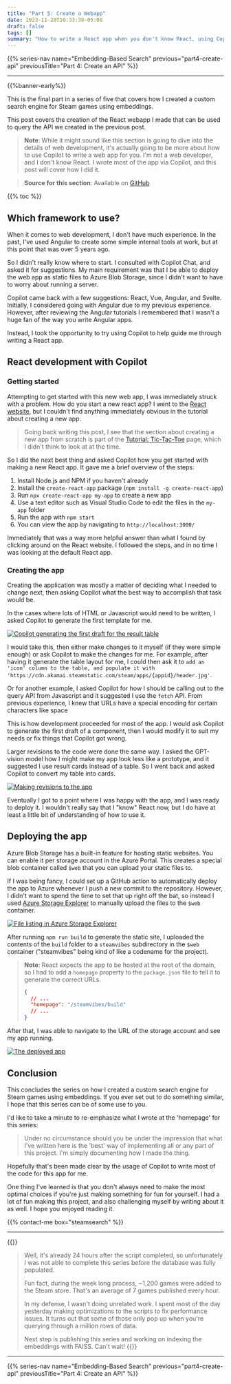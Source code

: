 ```yaml
---
title: "Part 5: Create a Webapp"
date: 2023-11-20T10:33:39-05:00
draft: false
tags: []
summary: "How to write a React app when you don't know React, using Copilot to write most of the code for you."
---
```


{{% series-nav name="Embedding-Based Search" previous="part4-create-api" previousTitle="Part 4: Create an API" %}}

---

{{%banner-early%}}

This is the final part in a series of five that covers how I created a custom search engine for Steam games using embeddings.

This post covers the creation of the React webapp I made that can be used to query the API we created in the previous post.

> **Note**: While it might sound like this section is going to dive into the details of web development, it's actually going to be more about how to use Copilot to write a web app for you. I'm not a web developer, and I don't know React. I wrote most of the app via Copilot, and this post will cover how I did it.

> **Source for this section**: Available on [GitHub](https://github.com/Netruk44/steam-embedding-search/tree/main/11_react-interface)

{{% toc %}}

## Which framework to use?

When it comes to web development, I don't have much experience. In the past, I've used Angular to create some simple internal tools at work, but at this point that was over 5 years ago.

So I didn't really know where to start. I consulted with Copilot Chat, and asked it for suggestions. My main requirement was that I be able to deploy the web app as static files to Azure Blob Storage, since I didn't want to have to worry about running a server.

Copilot came back with a few suggestions: React, Vue, Angular, and Svelte. Initially, I considered going with Angular due to my previous experience. However, after reviewing the Angular tutorials I remembered that I wasn't a huge fan of the way you write Angular apps.

Instead, I took the opportunity to try using Copilot to help guide me through writing a React app.

## React development with Copilot

### Getting started

Attempting to get started with this new web app, I was immediately struck with a problem. How do you start a new react app? I went to the [React website](https://react.dev/), but I couldn't find anything immediately obvious in the tutorial about creating a new app.

> Going back writing this post, I see that the section about creating a new app from scratch is part of the [Tutorial: Tic-Tac-Toe](https://react.dev/learn/tutorial-tic-tac-toe#setup-for-the-tutorial) page, which I didn't think to look at at the time.

So I did the next best thing and asked Copilot how you get started with making a new React app. It gave me a brief overview of the steps:

1. Install Node.js and NPM if you haven't already
2. Install the `create-react-app` package (`npm install -g create-react-app`)
3. Run `npx create-react-app my-app` to create a new app
4. Use a text editor such as Visual Studio Code to edit the files in the `my-app` folder
5. Run the app with `npm start`
6. You can view the app by navigating to `http://localhost:3000/`

Immediately that was a way more helpful answer than what I found by clicking around on the React website. I followed the steps, and in no time I was looking at the default React app.

### Creating the app

Creating the application was mostly a matter of deciding what I needed to change next, then asking Copilot what the best way to accomplish that task would be.

In the cases where lots of HTML or Javascript would need to be written, I asked Copilot to generate the first template for me.

[![Copilot generating the first draft for the result table](../react-dev2.png)](../react-dev2.png)

I would take this, then either make changes to it myself (if they were simple enough) or ask Copilot to make the changes for me. For example, after having it generate the table layout for me, I could then ask it to `add an 'icon' column to the table, and populate it with 'https://cdn.akamai.steamstatic.com/steam/apps/{appid}/header.jpg'`.

Or for another example, I asked Copilot for how I should be calling out to the query API from Javascript and it suggested I use the `fetch` API. From previous experience, I knew that URLs have a special encoding for certain characters like space

This is how development proceeded for most of the app. I would ask Copilot to generate the first draft of a component, then I would modify it to suit my needs or fix things that Copilot got wrong.

Larger revisions to the code were done the same way. I asked the GPT-vision model how I might make my app look less like a prototype, and it suggested I use result cards instead of a table. So I went back and asked Copilot to convert my table into cards.

[![Making revisions to the app](../react-dev1.png)](../react-dev1.png)

Eventually I got to a point where I was happy with the app, and I was ready to deploy it. I wouldn't really say that I "know" React now, but I do have at least a little bit of understanding of how to use it.

## Deploying the app

Azure Blob Storage has a built-in feature for hosting static websites. You can enable it per storage account in the Azure Portal. This creates a special blob container called `$web` that you can upload your static files to.

If I was being fancy, I could set up a GitHub action to automatically deploy the app to Azure whenever I push a new commit to the repository. However, I didn't want to spend the time to set that up right off the bat, so instead I used [Azure Storage Explorer](https://github.com/microsoft/AzureStorageExplorer/releases) to manually upload the files to the `$web` container.

[![File listing in Azure Storage Explorer](../storage_explorer.png)](../storage_explorer.png)

After running `npm run build` to generate the static site, I uploaded the contents of the `build` folder to a `steamvibes` subdirectory in the `$web` container ("steamvibes" being kind of like a codename for the project).

> **Note**: React expects the app to be hosted at the root of the domain, so I had to add a `homepage` property to the `package.json` file to tell it to generate the correct URLs.
>
> ```json
> {
>   // ...
>   "homepage": "/steamvibes/build"
>   // ...
> }
> ```

After that, I was able to navigate to the URL of the storage account and see my app running.

[![The deployed app](../project_preview.png)](../project_preview.png)

## Conclusion

This concludes the series on how I created a custom search engine for Steam games using embeddings. If you ever set out to do something similar, I hope that this series can be of some use to you.

I'd like to take a minute to re-emphasize what I wrote at the 'homepage' for this series:

> Under no circumstance should you be under the impression that what I've written here is the 'best' way of implementing all or any part of this project. I'm simply documenting how I made the thing.

Hopefully that's been made clear by the usage of Copilot to write most of the code for this app for me.

One thing I've learned is that you don't always need to make the most optimal choices if you're just making something for fun for yourself. I had a lot of fun making this project, and also challenging myself by writing about it as well. I hope you enjoyed reading it.

{{% contact-me box="steamsearch" %}}

---

{{<collapse summary="But what about your database population?">}}
> Well, it's already 24 hours after the script completed, so unfortunately I was not able to complete this series before the database was fully populated.
>
> Fun fact, during the week long process, ~1,200 games were added to the Steam store. That's an average of 7 games published every hour.
>
> In my defense, I wasn't doing unrelated work. I spent most of the day yesterday making optimizations to the scripts to fix performance issues. It turns out that some of those only pop up when you're querying through a million rows of data.
>
> Next step is publishing this series and working on indexing the embeddings with FAISS. Can't wait!
{{</collapse>}}

---

{{% series-nav name="Embedding-Based Search" previous="part4-create-api" previousTitle="Part 4: Create an API" %}}